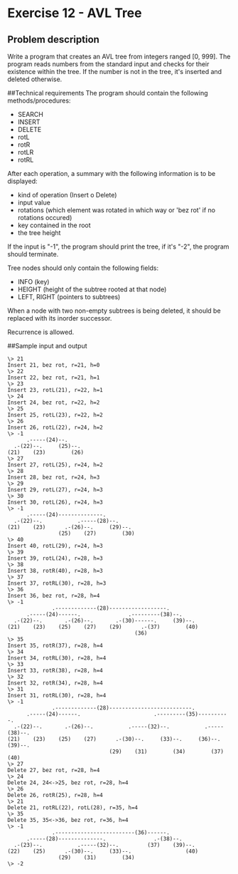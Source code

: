# Exercise 12 - AVL Tree
## Problem description
Write a program that creates an AVL tree from integers ranged [0, 999].
The program reads numbers from the standard input and checks for their
existence within the tree. If the number is not in the tree, it's inserted
and deleted otherwise.

##Technical requirements
The program should contain the following methods/procedures:
* SEARCH
* INSERT
* DELETE
* rotL
* rotR
* rotLR
* rotRL

After each operation, a summary with the following information
is to be displayed:
* kind of operation (Insert o Delete)
* input value
* rotations (which element was rotated in which way
or 'bez rot' if no rotations occured)
* key contained in the root
* the tree height

If the input is "-1", the program should print the tree,
if it's "-2", the program should terminate.

Tree nodes should only contain the following fields:
* INFO (key)
* HEIGHT (height of the subtree rooted at that node)
* LEFT, RIGHT (pointers to subtrees)

When a node with two non-empty subtrees is being deleted, it should be
replaced with its inorder successor.

Recurrence is allowed.

##Sample input and output
````
\> 21
Insert 21, bez rot, r=21, h=0
\> 22
Insert 22, bez rot, r=21, h=1
\> 23
Insert 23, rotL(21), r=22, h=1
\> 24
Insert 24, bez rot, r=22, h=2
\> 25
Insert 25, rotL(23), r=22, h=2
\> 26
Insert 26, rotL(22), r=24, h=2
\> -1
      .-----(24)--.       
  .-(22)--.     (25)--.   
(21)    (23)        (26)
\> 27
Insert 27, rotL(25), r=24, h=2
\> 28
Insert 28, bez rot, r=24, h=3
\> 29
Insert 29, rotL(27), r=24, h=3
\> 30
Insert 30, rotL(26), r=24, h=3
\> -1
      .-----(24)--------------.               
  .-(22)--.           .-----(28)--.       
(21)    (23)      .-(26)--.     (29)--.   
                (25)    (27)        (30)
\> 40
Insert 40, rotL(29), r=24, h=3
\> 39
Insert 39, rotL(24), r=28, h=3
\> 38
Insert 38, rotR(40), r=28, h=3
\> 37
Insert 37, rotRL(30), r=28, h=3
\> 36
Insert 36, bez rot, r=28, h=4
\> -1
              .-------------(28)------------------.                   
      .-----(24)------.               .---------(38)--.           
  .-(22)--.       .-(26)--.       .-(30)------.     (39)--.   
(21)    (23)    (25)    (27)    (29)      .-(37)        (40)
                                        (36)
\> 35
Insert 35, rotR(37), r=28, h=4
\> 34
Insert 34, rotRL(30), r=28, h=4
\> 33
Insert 33, rotR(38), r=28, h=4
\> 32
Insert 32, rotR(34), r=28, h=4
\> 31
Insert 31, rotRL(30), r=28, h=4
\> -1
              .-------------(28)--------------------------.                           
      .-----(24)------.                       .---------(35)----------.           
  .-(22)--.       .-(26)--.           .-----(32)--.           .-----(38)--.       
(21)    (23)    (25)    (27)      .-(30)--.     (33)--.     (36)--.     (39)--.   
                                (29)    (31)        (34)        (37)        (40)
\> 27
Delete 27, bez rot, r=28, h=4
\> 24
Delete 24, 24<->25, bez rot, r=28, h=4
\> 26
Delete 26, rotR(25), r=28, h=4
\> 21
Delete 21, rotRL(22), rotL(28), r=35, h=4
\> 35
Delete 35, 35<->36, bez rot, r=36, h=4
\> -1
              .-------------------------(36)------.                           
      .-----(28)--------------.               .-(38)--.   
  .-(23)--.           .-----(32)--.         (37)    (39)--.   
(22)    (25)      .-(30)--.     (33)--.                 (40)
                (29)    (31)        (34)
\> -2
````
